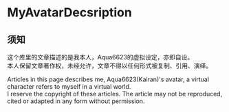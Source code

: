 # MyAvatarDecsription

## 须知

这个库里的文章描述的是我本人，Aqua6623的虚拟设定，亦即自设。  
本人保留文章著作权，未经允许，文章不得以任何形式被复制、引用、演绎。

Articles in this page describes me, Aqua6623(Kairan)'s avatar, a virtual character refers to myself in a virtual world.  
I reserve the copyright of these articles. The article may not be reproduced, cited or adapted in any form without permission.

